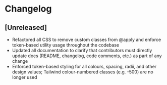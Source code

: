 # Changelog

## [Unreleased]

- Refactored all CSS to remove custom classes from @apply and enforce token-based utility usage throughout the codebase
- Updated all documentation to clarify that contributors must directly update docs (README, changelog, code comments, etc.) as part of any change
- Enforced token-based styling for all colours, spacing, radii, and other design values; Tailwind colour-numbered classes (e.g. -500) are no longer used
